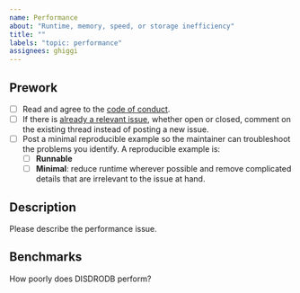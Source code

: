```yaml
---
name: Performance
about: "Runtime, memory, speed, or storage inefficiency"
title: ""
labels: "topic: performance"
assignees: ghiggi
---
```


## Prework

- [ ] Read and agree to the [code of conduct](https://github.com/ltelab/disdrodb/blob/main/CODE_OF_CONDUCT.md).
- [ ] If there is [already a relevant issue](https://github.com/ltelab/disdrodb/issues), whether open or closed, comment on the existing thread instead of posting a new issue.
- [ ] Post a minimal reproducible example so the maintainer can troubleshoot the problems you identify. A reproducible example is:
  - [ ] **Runnable**
  - [ ] **Minimal**: reduce runtime wherever possible and remove complicated details that are irrelevant to the issue at hand.

## Description

Please describe the performance issue.

## Benchmarks

How poorly does DISDRODB perform? 
